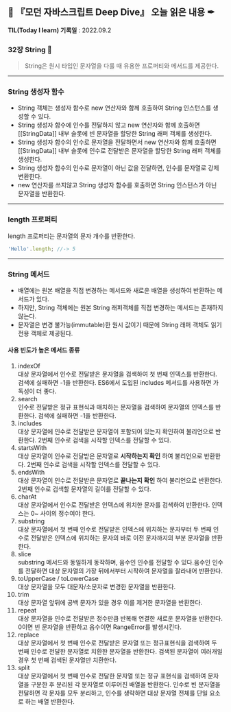 ## 📕 『모던 자바스크립트 Deep Dive』 오늘 읽은 내용 ✒

**TIL(Today I learn) 기록일** : 2022.09.2

### 32장 String 📑

> String은 원시 타입인 문자열을 다룰 때 유용한 프로퍼티와 메서드를 제공한다.

---
### String 생성자 함수 
- String 객체는 생성자 함수로 new 연산자와 함께 호출하여 String 인스턴스를 생성할 수 있다.
- String 생성자 함수에 인수를 전달하지 않고 new 연산자와 함께 호출하면 [[StringData]] 내부 슬롯에 빈 문자열을 할당한 String 래퍼 객체를 생성한다.
- String 생성자 함수의 인수로 문자열을 전달하면서 new 연산자와 함께 호출하면 [[StringData]] 내부 슬롯에 인수로 전달받은 문자열을 할당한 String 래퍼 객체를 생성한다.
- String 생성자 함수의 인수로 문자열이 아닌 값을 전달하면, 인수를 문자열로 강제 변환한다.
- new 연산자를 쓰지않고 String 생성자 함수를 호출하면 String 인스턴스가 아닌 문자열을 반환한다.

---
### length 프로퍼티
length 프로퍼티는 문자열의 문자 개수를 반환한다.
```js
'Hello'.length; //-> 5
```
---
### String 메서드
- 배열에는 원본 배열을 직접 변경하는 메서드와 새로운 배열을 생성하여 반환하는 메서드가 있다.
- 하지만, String 객체에는 원본 String 래퍼객체를 직접 변경하는 메서드는 존재하지 않는다.
- 문자열은 변경 불가능(immutable)한 원시 값이기 때문에 String 래퍼 객체도 읽기 전용 객체로 제공된다.

#### 사용 빈도가 높은 메서드 종류
1. indexOf<br>
대상 문자열에서 인수로 전달받은 문자열을 검색하여 첫 번째 인덱스를 반환한다.
검색에 실패하면 -1을 반환한다. ES6에서 도입된 includes 메서드를 사용하면 가독성이 더 좋다.
2. search<br>
인수로 전달받은 정규 표현식과 매치하는 문자열을 검색하여 문자열의 인덱스를 반환한다.
검색에 실패하면 -1을 반환한다.
3. includes<br>
대상 문자열에 인수로 전달받은 문자열이 포함되어 있는지 확인하여 불리언으로 반환한다.
2번째 인수로 검색을 시작할 인덱스를 전달할 수 있다.
4. startsWith<br>
대상 문자열이 인수로 전달받은 문자열로 __시작하는지 확인__ 하여 불리언으로 반환한다.
2번째 인수로 검색을 시작할 인덱스를 전달할 수 있다.
5. endsWith<br>
대상 문자열이 인수로 전달받은 문자열로 __끝나는지 확인__ 하여 불리언으로 반환한다.
2번째 인수로 검색할 문자열의 길이를 전달할 수 있다.
6. charAt<br>
대상 문자열에서 인수로 전달받은 인덱스에 위치한 문자를 검색하여 반환한다.
인덱스는 0~ 사이의 정수여야 한다.
7. substring<br>
대상 문자열에서 첫 번째 인수로 전달받은 인덱스에 위치하는 문자부터 두 번째 인수로 전달받은 인덱스에 위치하는 문자의 바로 이전 문자까지의 부분 문자열을 반환한다.
8. slice<br>
substring 메서드와 동일하게 동작하며, 음수인 인수를 전달할 수 있다.음수인 인수를 전달하면 대상 문자열의 가장 뒤에서부터 시작하여 문자열을 잘라내어 반환한다.
9. toUpperCase / toLowerCase<br>
대상 문자열을 모두 대문자/소문자로 변경한 문자열을 반환한다.
10. trim<br>
대상 문자열 앞뒤에 공백 문자가 있을 경우 이를 제거한 문자열을 반환한다.
11. repeat<br>
대상 문자열을 인수로 전달받은 정수만큼 반복해 연결한 새로운 문자열을 반환한다. 0이면 빈 문자열을 반환하고 음수이면 RangeError를 발생시킨다.
12. replace<br>
대상 문자열에서 첫 번째 인수로 전달받은 문자열 또는 정규표현식을 검색하여 두 번째 인수로 전달한 문자열로 치환한 문자열을 반환한다.
검색된 문자열이 여러개일 경우 첫 번째 검색된 문자열만 치환한다.
13. split<br>
대상 문자열에서 첫 번째 인수로 전달한 문자열 또는 정규 표현식을 검색하여 문자열을 구분한 후 분리된 각 문자열로 이루어진 배열을 반환한다. 인수로 빈 문자열을 전달하면 각 문자를 모두 분리하고, 인수를 생략하면 대상 문자열 전체를 단일 요소로 하는 배열 반환한다.
